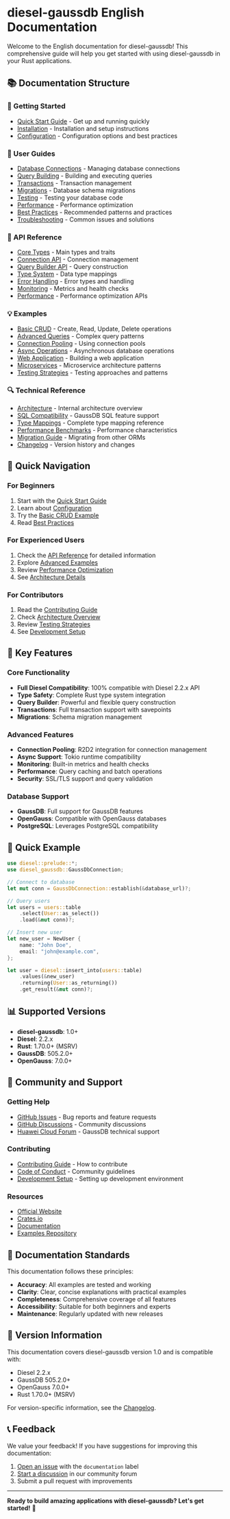 # diesel-gaussdb English Documentation

Welcome to the English documentation for diesel-gaussdb! This comprehensive guide will help you get started with using diesel-gaussdb in your Rust applications.

## 📚 Documentation Structure

### 🚀 Getting Started
- [Quick Start Guide](guides/getting-started.md) - Get up and running quickly
- [Installation](guides/installation.md) - Installation and setup instructions
- [Configuration](guides/configuration.md) - Configuration options and best practices

### 📖 User Guides
- [Database Connections](guides/connections.md) - Managing database connections
- [Query Building](guides/queries.md) - Building and executing queries
- [Transactions](guides/transactions.md) - Transaction management
- [Migrations](guides/migrations.md) - Database schema migrations
- [Testing](guides/testing.md) - Testing your database code
- [Performance](guides/performance.md) - Performance optimization
- [Best Practices](guides/best-practices.md) - Recommended patterns and practices
- [Troubleshooting](guides/troubleshooting.md) - Common issues and solutions

### 🔧 API Reference
- [Core Types](api/core-types.md) - Main types and traits
- [Connection API](api/connection.md) - Connection management
- [Query Builder API](api/query-builder.md) - Query construction
- [Type System](api/types.md) - Data type mappings
- [Error Handling](api/errors.md) - Error types and handling
- [Monitoring](api/monitoring.md) - Metrics and health checks
- [Performance](api/performance.md) - Performance optimization APIs

### 💡 Examples
- [Basic CRUD](examples/basic-crud.md) - Create, Read, Update, Delete operations
- [Advanced Queries](examples/advanced-queries.md) - Complex query patterns
- [Connection Pooling](examples/connection-pooling.md) - Using connection pools
- [Async Operations](examples/async-operations.md) - Asynchronous database operations
- [Web Application](examples/web-app.md) - Building a web application
- [Microservices](examples/microservices.md) - Microservice architecture patterns
- [Testing Strategies](examples/testing.md) - Testing approaches and patterns

### 🔍 Technical Reference
- [Architecture](reference/architecture.md) - Internal architecture overview
- [SQL Compatibility](reference/sql-compatibility.md) - GaussDB SQL feature support
- [Type Mappings](reference/type-mappings.md) - Complete type mapping reference
- [Performance Benchmarks](reference/benchmarks.md) - Performance characteristics
- [Migration Guide](reference/migration.md) - Migrating from other ORMs
- [Changelog](reference/changelog.md) - Version history and changes

## 🎯 Quick Navigation

### For Beginners
1. Start with the [Quick Start Guide](guides/getting-started.md)
2. Learn about [Configuration](guides/configuration.md)
3. Try the [Basic CRUD Example](examples/basic-crud.md)
4. Read [Best Practices](guides/best-practices.md)

### For Experienced Users
1. Check the [API Reference](api/) for detailed information
2. Explore [Advanced Examples](examples/advanced-queries.md)
3. Review [Performance Optimization](guides/performance.md)
4. See [Architecture Details](reference/architecture.md)

### For Contributors
1. Read the [Contributing Guide](../../CONTRIBUTING.md)
2. Check [Architecture Overview](reference/architecture.md)
3. Review [Testing Strategies](examples/testing.md)
4. See [Development Setup](guides/development.md)

## 🌟 Key Features

### Core Functionality
- **Full Diesel Compatibility**: 100% compatible with Diesel 2.2.x API
- **Type Safety**: Complete Rust type system integration
- **Query Builder**: Powerful and flexible query construction
- **Transactions**: Full transaction support with savepoints
- **Migrations**: Schema migration management

### Advanced Features
- **Connection Pooling**: R2D2 integration for connection management
- **Async Support**: Tokio runtime compatibility
- **Monitoring**: Built-in metrics and health checks
- **Performance**: Query caching and batch operations
- **Security**: SSL/TLS support and query validation

### Database Support
- **GaussDB**: Full support for GaussDB features
- **OpenGauss**: Compatible with OpenGauss databases
- **PostgreSQL**: Leverages PostgreSQL compatibility

## 🚀 Quick Example

```rust
use diesel::prelude::*;
use diesel_gaussdb::GaussDbConnection;

// Connect to database
let mut conn = GaussDbConnection::establish(&database_url)?;

// Query users
let users = users::table
    .select(User::as_select())
    .load(&mut conn)?;

// Insert new user
let new_user = NewUser {
    name: "John Doe",
    email: "john@example.com",
};

let user = diesel::insert_into(users::table)
    .values(&new_user)
    .returning(User::as_returning())
    .get_result(&mut conn)?;
```

## 📊 Supported Versions

- **diesel-gaussdb**: 1.0+
- **Diesel**: 2.2.x
- **Rust**: 1.70.0+ (MSRV)
- **GaussDB**: 505.2.0+
- **OpenGauss**: 7.0.0+

## 🤝 Community and Support

### Getting Help
- [GitHub Issues](https://github.com/HuaweiCloudDeveloper/gaussdb-diesel/issues) - Bug reports and feature requests
- [GitHub Discussions](https://github.com/HuaweiCloudDeveloper/gaussdb-diesel/discussions) - Community discussions
- [Huawei Cloud Forum](https://bbs.huaweicloud.com/forum/forum-1131-1.html) - GaussDB technical support

### Contributing
- [Contributing Guide](../../CONTRIBUTING.md) - How to contribute
- [Code of Conduct](../../CODE_OF_CONDUCT.md) - Community guidelines
- [Development Setup](guides/development.md) - Setting up development environment

### Resources
- [Official Website](https://github.com/HuaweiCloudDeveloper/gaussdb-diesel)
- [Crates.io](https://crates.io/crates/diesel-gaussdb)
- [Documentation](https://docs.rs/diesel-gaussdb)
- [Examples Repository](https://github.com/HuaweiCloudDeveloper/gaussdb-examples-rust)

## 📝 Documentation Standards

This documentation follows these principles:

- **Accuracy**: All examples are tested and working
- **Clarity**: Clear, concise explanations with practical examples
- **Completeness**: Comprehensive coverage of all features
- **Accessibility**: Suitable for both beginners and experts
- **Maintenance**: Regularly updated with new releases

## 🔄 Version Information

This documentation covers diesel-gaussdb version 1.0 and is compatible with:

- Diesel 2.2.x
- GaussDB 505.2.0+
- OpenGauss 7.0.0+
- Rust 1.70.0+ (MSRV)

For version-specific information, see the [Changelog](reference/changelog.md).

## 📞 Feedback

We value your feedback! If you have suggestions for improving this documentation:

1. [Open an issue](https://github.com/HuaweiCloudDeveloper/gaussdb-diesel/issues/new) with the `documentation` label
2. [Start a discussion](https://github.com/HuaweiCloudDeveloper/gaussdb-diesel/discussions) in our community forum
3. Submit a pull request with improvements

---

**Ready to build amazing applications with diesel-gaussdb? Let's get started!** 🚀
